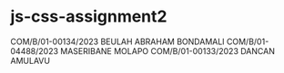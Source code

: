 # js-css-assignment2
COM/B/01-00134/2023 BEULAH ABRAHAM BONDAMALI
COM/B/01-04488/2023 MASERIBANE MOLAPO
COM/B/01-00133/2023 DANCAN AMULAVU